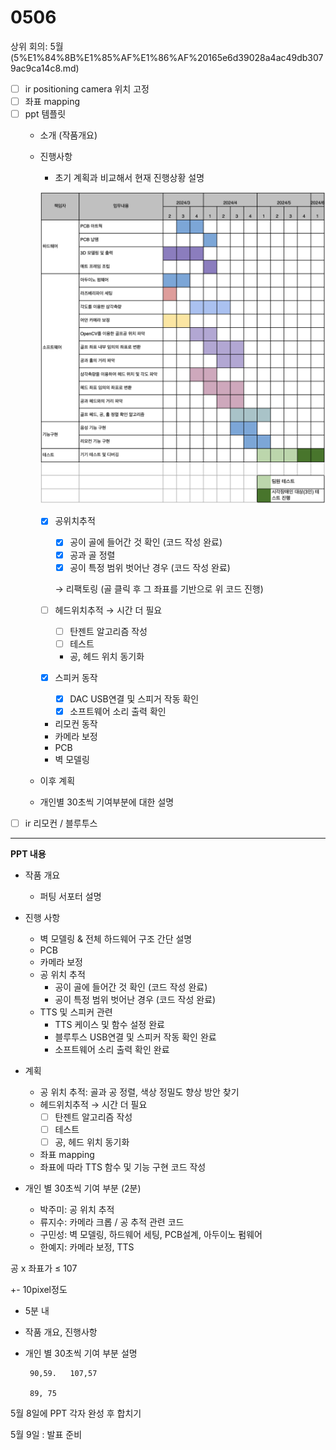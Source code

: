 # 0506

상위 회의: 5월 (5%E1%84%8B%E1%85%AF%E1%86%AF%20165e6d39028a4ac49db3079ac9ca14c8.md)

- [ ]  ir positioning camera 위치 고정
- [ ]  좌표 mapping
- [ ]  ppt 템플릿
    - 소개 (작품개요)
    - 진행사항
        - 초기 계획과 비교해서 현재 진행상황 설명
        
        ![Untitled](0506%20bfd7475da4dc462982b6ec33498c7c3b/Untitled.png)
        
        - [x]  공위치추적
            - [x]  공이 골에 들어간 것 확인 (코드 작성 완료)
            - [x]  공과 골 정렬
            - [x]  공이 특정 범위 벗어난 경우 (코드 작성 완료)
            
            → 리팩토링 (골 클릭 후 그 좌표를 기반으로 위 코드 진행)
            
        - [ ]  헤드위치추적 → 시간 더 필요
            - [ ]  탄젠트 알고리즘 작성
            - [ ]  테스트
            - 공, 헤드 위치 동기화
        - [x]  스피커 동작
            - [x]  DAC USB연결 및 스피거 작동 확인
            - [x]  소프트웨어 소리 출력 확인
        - 리모컨 동작
        - 카메라 보정
        - PCB
        - 벽 모델링
    - 이후 계획
    - 개인별 30초씩 기여부분에 대한 설명
- [ ]  ir 리모컨 / 블루투스

---

**PPT 내용**

- 작품 개요
    - 퍼팅 서포터 설명

- 진행 사항
    - 벽 모델링 & 전체 하드웨어 구조 간단 설명
    - PCB
    - 카메라 보정
    - 공 위치 추적
        - 공이 골에 들어간 것 확인 (코드 작성 완료)
        - 공이 특정 범위 벗어난 경우 (코드 작성 완료)
    - TTS 및 스피커 관련
        - TTS 케이스 및 함수 설정 완료
        - 블루투스 USB연결 및 스피커 작동 확인 완료
        - 소프트웨어 소리 출력 확인 완료

- 계획
    - 공 위치 추적: 골과 공 정렬, 색상 정밀도 향상 방안 찾기
    - 헤드위치추적 → 시간 더 필요
        - [ ]  탄젠트 알고리즘 작성
        - [ ]  테스트
        - [ ]  공, 헤드 위치 동기화
    - 좌표 mapping
    - 좌표에 따라 TTS 함수 및 기능 구현 코드 작성

- 개인 별 30초씩 기여 부분 (2분)
    - 박주미: 공 위치 추적
    - 류지수: 카메라 크롭 / 공 추적 관련 코드
    - 구민성: 벽 모델링, 하드웨어 세팅, PCB설계, 아두이노 펌웨어
    - 한예지: 카메라 보정, TTS

공 x 좌표가 ≤ 107 

+- 10pixel정도

- 5분 내
- 작품 개요, 진행사항
- 개인 별 30초씩 기여 부분 설명
    
    

       90,59.   107,57

       89, 75

5월 8일에 PPT 각자 완성 후 합치기

5월 9일 : 발표 준비